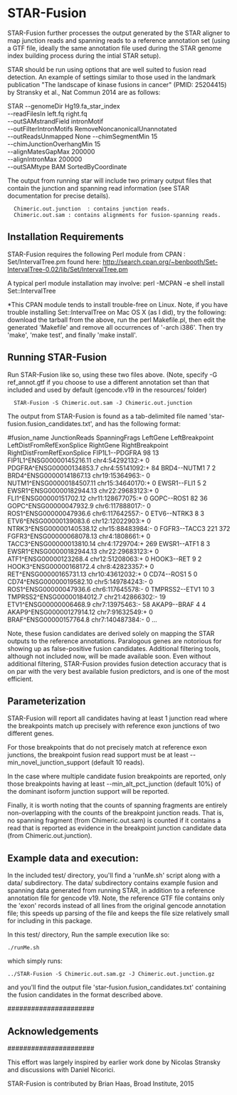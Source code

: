 # STAR-Fusion 

STAR-Fusion further processes the output generated by the STAR aligner to map junction reads and spanning reads to a reference annotation set (using a GTF file, ideally the same annotation file used during the STAR genome index building process during the intial STAR setup).


STAR should be run using options that are well suited to fusion read detection.  An example of settings similar to those used in the landmark publication "The landscape of kinase fusions in cancer" (PMID: 25204415) by Stransky et al., Nat Commun 2014 are as follows:


   STAR --genomeDir Hg19.fa_star_index \
        --readFilesIn left.fq right.fq \
        --outSAMstrandField intronMotif \
        --outFilterIntronMotifs RemoveNoncanonicalUnannotated \
        --outReadsUnmapped None --chimSegmentMin 15 \
        --chimJunctionOverhangMin 15 \
        --alignMatesGapMax 200000 \
        --alignIntronMax 200000 \
        --outSAMtype BAM SortedByCoordinate 


The output from running star will include two primary output files that contain the junction and spanning read information (see STAR documentation for precise details).

      Chimeric.out.junction  : contains junction reads.
	  Chimeric.out.sam : contains alignments for fusion-spanning reads.


## Installation Requirements 


  STAR-Fusion requires the following Perl module from CPAN : Set/IntervalTree.pm
  found here:
  http://search.cpan.org/~benbooth/Set-IntervalTree-0.02/lib/Set/IntervalTree.pm

  A typical perl module installation may involve:
  perl -MCPAN -e shell
    install Set::IntervalTree 
 	
  *This CPAN module tends to install trouble-free on Linux.  Note, if you have trouble installing Set::IntervalTree on Mac OS X (as I did), try the following:  download the tarball from the above, run the perl Makefile.pl, then edit the generated 'Makefile' and remove all occurrences of '-arch i386'. Then try 'make', 'make test', and finally 'make install'.


## Running STAR-Fusion 

Run STAR-Fusion like so, using these two files above.  (Note, specify -G ref_annot.gtf if you choose to use a different annotation set than that included and used by default (gencode.v19 in the resources/ folder)

      STAR-Fusion -S Chimeric.out.sam -J Chimeric.out.junction


The output from STAR-Fusion is found as a tab-delimited file named 'star-fusion.fusion_candidates.txt', and has the following format:

 #fusion_name    JunctionReads   SpanningFrags   LeftGene        LeftBreakpoint  LeftDistFromRefExonSplice       RightGene       RightBreakpoint RightDistFromRefExonSplice
 FIP1L1--PDGFRA  98      13      FIP1L1^ENSG00000145216.11       chr4:54292132:+ 0       PDGFRA^ENSG00000134853.7        chr4:55141092:+ 84
 BRD4--NUTM1     7       2       BRD4^ENSG00000141867.13 chr19:15364963:-        0       NUTM1^ENSG00000184507.11        chr15:34640170:+        0
 EWSR1--FLI1     5       2       EWSR1^ENSG00000182944.13        chr22:29683123:+        0       FLI1^ENSG00000151702.12 chr11:128677075:+       0
 GOPC--ROS1      82      36      GOPC^ENSG00000047932.9  chr6:117888017:-        0       ROS1^ENSG00000047936.6  chr6:117642557:-        0
 ETV6--NTRK3     8       3       ETV6^ENSG00000139083.6  chr12:12022903:+        0       NTRK3^ENSG00000140538.12        chr15:88483984:-        0
 FGFR3--TACC3    221     372     FGFR3^ENSG00000068078.13        chr4:1808661:+  0       TACC3^ENSG00000013810.14        chr4:1729704:+  269
 EWSR1--ATF1     8       3       EWSR1^ENSG00000182944.13        chr22:29683123:+        0       ATF1^ENSG00000123268.4  chr12:51208063:+        0
 HOOK3--RET      9       2       HOOK3^ENSG00000168172.4 chr8:42823357:+ 0       RET^ENSG00000165731.13  chr10:43612032:+        0
 CD74--ROS1      5       0       CD74^ENSG00000019582.10 chr5:149784243:-        0       ROS1^ENSG00000047936.6  chr6:117645578:-        0
 TMPRSS2--ETV1   10      3       TMPRSS2^ENSG00000184012.7       chr21:42866302:-        19      ETV1^ENSG00000006468.9  chr7:13975463:- 58
 AKAP9--BRAF     4       4       AKAP9^ENSG00000127914.12        chr7:91632549:+ 0       BRAF^ENSG00000157764.8  chr7:140487384:-        0
 ...


Note, these fusion candidates are derived solely on mapping the STAR outputs to the reference annotations.  Paralogous genes are notorious for showing up as false-positive fusion candidates. Additional filtering tools, although not included now, will be made available soon.  Even without additional filtering, STAR-Fusion provides fusion detection accuracy that is on par with the very best available fusion predictors, and is one of the most efficient.


## Parameterization 

STAR-Fusion will report all candidates having at least 1 junction read where the breakpoints match up precisely with reference exon junctions of two different genes.

For those breakpoints that do not precisely match at reference exon junctions, the breakpoint fusion read support must be at least --min_novel_junction_support (default 10 reads).

In the case where multiple candidate fusion breakpoints are reported, only those breakpoints having at least --min_alt_pct_junction (default 10%) of the dominant isoform junction support will be reported.

Finally, it is worth noting that the counts of spanning fragments are entirely non-overlapping with the counts of the breakpoint junction reads. That is, no spanning fragment (from Chimeric.out.sam) is counted if it contains a read that is reported as evidence in the breakpoint junction candidate data (from Chimeric.out.junction).



## Example data and execution:

In the included test/ directory, you'll find a 'runMe.sh' script along with a data/ subdirectory.  The data/ subdirectory contains example fusion and spanning data generated from running STAR, in addition to a reference annotation file for gencode v19. Note, the reference GTF file contains only the 'exon' records instead of all lines from the original gencode annotation file; this speeds up parsing of the file and keeps the file size relatively small for including in this package.

In this test/ directory, Run the sample execution like so:

    ./runMe.sh

which simply runs:

    ../STAR-Fusion -S Chimeric.out.sam.gz -J Chimeric.out.junction.gz 

and you'll find the output file 'star-fusion.fusion_candidates.txt' containing the fusion candidates in the format described above.



######################
## Acknowledgements ##
######################

This effort was largely inspired by earlier work done by Nicolas Stransky and discussions with Daniel Nicorici.

STAR-Fusion is contributed by Brian Haas, Broad Institute, 2015

